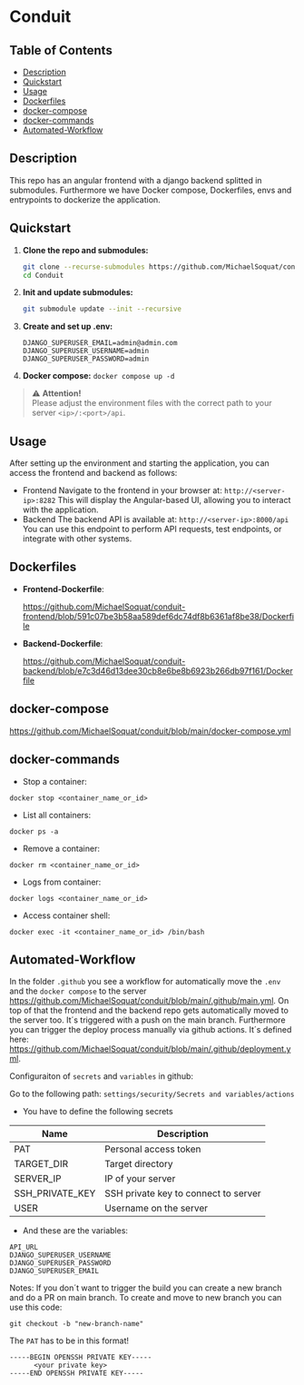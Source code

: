 # Conduit

## Table of Contents

- [Description](#description)
- [Quickstart](#quickstart)
- [Usage](#usage)
- [Dockerfiles](#dockerfiles)
- [docker-compose](#docker-compose)
- [docker-commands](#docker-commands) 
- [Automated-Workflow](#Automated-Workflow)

## Description

This repo has an angular frontend with a django backend splitted in submodules. Furthermore we have Docker compose, Dockerfiles, envs and entrypoints to dockerize the application.

## Quickstart

1. **Clone the repo and submodules:**
   ```bash
   git clone --recurse-submodules https://github.com/MichaelSoquat/conduit.git
   cd Conduit
   ```

2. **Init and update submodules:**
   ```bash
   git submodule update --init --recursive
   ```

3. **Create and set up .env:**
   
    ```
    DJANGO_SUPERUSER_EMAIL=admin@admin.com
    DJANGO_SUPERUSER_USERNAME=admin
    DJANGO_SUPERUSER_PASSWORD=admin
    ```

4. **Docker compose:**
        ```
        docker compose up -d
        ```

> ⚠️ **Attention!**  
> Please adjust the environment files with the correct path to your server `<ip>/:<port>/api`.



## Usage
After setting up the environment and starting the application, you can access the frontend and backend as follows:

- Frontend
Navigate to the frontend in your browser at: `http://<server-ip>:8282`
This will display the Angular-based UI, allowing you to interact with the application.
- Backend
The backend API is available at: `http://<server-ip>:8000/api`
You can use this endpoint to perform API requests, test endpoints, or integrate with other systems.


## Dockerfiles

- **Frontend-Dockerfile**:

  https://github.com/MichaelSoquat/conduit-frontend/blob/591c07be3b58aa589def6dc74df8b6361af8be38/Dockerfile

- **Backend-Dockerfile**:
  
  https://github.com/MichaelSoquat/conduit-backend/blob/e7c3d46d13dee30cb8e6be8b6923b266db97f161/Dockerfile

## docker-compose

https://github.com/MichaelSoquat/conduit/blob/main/docker-compose.yml

## docker-commands

- Stop a container:

```
docker stop <container_name_or_id>
```

- List all containers:

```
docker ps -a
```

- Remove a container:

```
docker rm <container_name_or_id>
```

- Logs from container:

```
docker logs <container_name_or_id>
```

- Access container shell:
```
docker exec -it <container_name_or_id> /bin/bash
```

## Automated-Workflow

In the folder `.github` you see a workflow for automatically move the `.env` and the `docker compose` to the server https://github.com/MichaelSoquat/conduit/blob/main/.github/main.yml.
On top of that the frontend and the backend repo gets automatically moved to the server too.
It´s triggered with a push on the main branch.
Furthermore you can trigger the deploy process manually via github actions. It´s defined here: https://github.com/MichaelSoquat/conduit/blob/main/.github/deployment.yml.

Configuraiton of `secrets` and `variables` in github:

Go to the following path: `settings/security/Secrets and variables/actions`
- You have to define the following secrets

| Name              | Description                            |
|-------------------|----------------------------------------|
| PAT               | Personal access token                  |
| TARGET_DIR        | Target directory                       |
| SERVER_IP         | IP of your server                      |
| SSH_PRIVATE_KEY   | SSH private key to connect to server   |
| USER              | Username on the server                 |


- And these are the variables:

```
API_URL
DJANGO_SUPERUSER_USERNAME
DJANGO_SUPERUSER_PASSWORD
DJANGO_SUPERUSER_EMAIL
```

Notes:
If you don´t want to trigger the build you can create a new branch and do a PR on main branch.
To create and move to new branch you can use this code:

```
git checkout -b "new-branch-name"
```

The `PAT` has to be in this format!

```
-----BEGIN OPENSSH PRIVATE KEY-----
      <your private key>
-----END OPENSSH PRIVATE KEY-----
```
 
